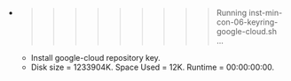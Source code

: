 * >>>>>>>>> Running inst-min-con-06-keyring-google-cloud.sh ...
  * Install google-cloud repository key.
  * Disk size = 1233904K. Space Used = 12K. Runtime = 00:00:00:00.

